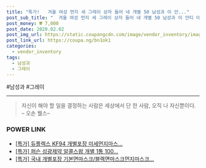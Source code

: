 ```yaml
--- 
title: "특가!   겨울 여성 먼지 세 그레이 상자 들어 네 개별 50 남성과 이 안..." 
post_sub_title: "  겨울 여성 먼지 세 그레이 상자 들어 네 개별 50 남성과 이 안티 이길 마스크 포장 활성 일회용 만든 안개와 탄소 개의 타고 마스크를 가지를 미용 안개를" 
post_money: ₩ 7,000 
post_date: 2020.02.02 
post_img_url: https://static.coupangcdn.com/image/vendor_inventory/images/2017/10/27/12/8/3df3c736-c229-4a2e-bb61-a1d544e8efec.jpg 
post_link_url: https://coupa.ng/bn1ok1 
categories: 
  - vendor_inventory 
tags: 
  - 남성과 
  - 그레이 
--- 
```

  #남성과 #그레이 
<hr> 

> 자신이 해야 할 일을 결정하는 사람은 세상에서 단 한 사람, 오직 나 자신뿐이다. – 오손 웰스–  


### POWER LINK

* <a href="https://blog.naver.com/sakai111/221788053997" target="_blank">[특가] 듀플렉스 KF94 개별포장 미세먼지마스...</a>
* <a href="https://blog.naver.com/santokki14/221790148066" target="_blank">[특가] 퍼슨 성광제약 알콜스왑 개별 1통 100...</a>
* <a href="https://blog.naver.com/an0733/221794156690" target="_blank">[특가] 국내 개별포장 기본면마스크/블랙면마스크먼지마스크...</a>
